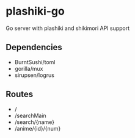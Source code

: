 # plashiki-go
Go server with plashiki and shikimori API support

## Dependencies
-   BurntSushi/toml
-	gorilla/mux
-	sirupsen/logrus 

## Routes
- /
- /searchMain
- /search/{name}
- /anime/{id}/{num}